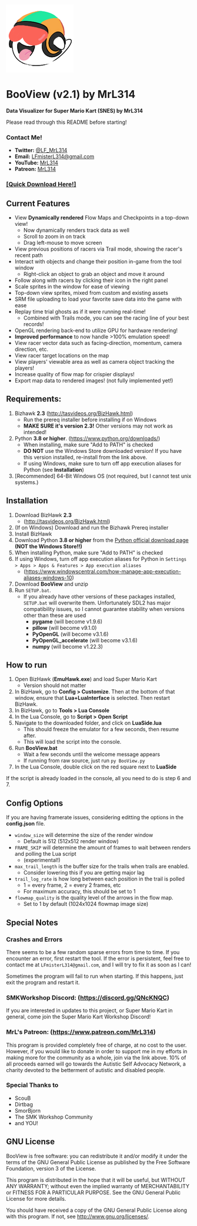 
![BooView Logo](https://github.com/MrL314/BooView/blob/main/assets/icon.png)

# BooView (v2.1) by MrL314
**Data Visualizer for Super Mario Kart (SNES) by MrL314**

Please read through this README before starting!


### Contact Me!
- **Twitter:** [@LF_MrL314](https://twitter.com/LF_MrL314)
- **Email:** LFmisterL314@gmail.com
- **YouTube:** [MrL314](https://youtube.com/user/misterL314)
- **Patreon:** [MrL314](https://www.patreon.com/MrL314)

### [[Quick Download Here!]](https://github.com/MrL314/BooView/archive/main.zip)


## Current Features
- View **Dynamically rendered** Flow Maps and Checkpoints in a top-down view!
  - Now dynamically renders track data as well
  - Scroll to zoom in on track
  - Drag left-mouse to move screen
- View previous positions of racers via Trail mode, showing the racer's recent path
- Interact with objects and change their position in-game from the tool window
  - Right-click an object to grab an object and move it around
- Follow along with racers by clicking their icon in the right panel
- Scale sprites in the window for ease of viewing
- Top-down view sprites, mixed from custom and existing assets
- SRM file uploading to load your favorite save data into the game with ease
- Replay time trial ghosts as if it were running real-time! 
  - Combined with Trails mode, you can see the racing line of your best records!
- OpenGL rendering back-end to utilize GPU for hardware rendering!
- **Improved performance** to now handle >100% emulation speed!
- View racer vector data such as facing-direction, momentum, camera direction, etc.
- View racer target locations on the map
- View players' viewable area as well as camera object tracking the players!
- Increase quality of flow map for crispier displays!
- Export map data to rendered images! (not fully implemented yet!)


## Requirements: 

1. Bizhawk **2.3** (http://tasvideos.org/BizHawk.html)
   - Run the prereq installer before installing if on Windows
   - **MAKE SURE it's version 2.3!** Other versions may not work as intended!
2. Python **3.8 or higher**. (https://www.python.org/downloads/)
   - When installing, make sure "Add to PATH" is checked
   - **DO NOT** use the Windows Store downloaded version! If you have this version installed, re-install from the link above.
   - If using Windows, make sure to turn off app execution aliases for Python (see **Installation**)
3. [Recommended] 64-Bit Windows OS (not required, but I cannot test unix systems.)



## Installation

1. Download BizHawk **2.3**
   - (http://tasvideos.org/BizHawk.html)
2. (If on Windows) Download and run the Bizhawk Prereq installer
3. Install BizHawk
4. Download Python **3.8 or higher** from the [Python official download page](https://www.python.org/downloads/) **(NOT the Windows Store!!)**
5. When installing Python, make sure "Add to PATH" is checked
6. If using Windows, turn off app execution aliases for Python in `Settings > Apps > Apps & Features > App execution aliases` 
   - (https://www.windowscentral.com/how-manage-app-execution-aliases-windows-10)
7. Download **BooView** and unzip
8. Run `SETUP.bat`.
   - If you already have other versions of these packages installed, `SETUP.bat` will overwrite them. Unfortunately SDL2 has major compatibility issues, so I cannot guarantee stability when versions other than these are used
      - **pygame** (will become v1.9.6)
      - **pillow** (will become v9.1.0)
      - **PyOpenGL** (will become v3.1.6)
      - **PyOpenGL_accelerate** (will become v3.1.6)
      - **numpy** (will become v1.22.3)



## How to run

1. Open BizHawk (**EmuHawk.exe**) and load Super Mario Kart
   - Version should not matter
2. In BizHawk, go to **Config > Customize**. Then at the bottom of that window, ensure that **Lua+LuaInterface** is selected. Then restart BizHawk.
3. In BizHawk, go to **Tools > Lua Console**
4. In the Lua Console, go to **Script > Open Script**
5. Navigate to the downloaded folder, and click on **LuaSide.lua**
   - This should freeze the emulator for a few seconds, then resume after.
   - This will load the script into the console.
6. Run **BooView.bat**
   - Wait a few seconds until the welcome message appears
   - If running from raw source, just run `py BooView.py`
7. In the Lua Console, double click on the red square next to **LuaSide**

If the script is already loaded in the console, all you need to do is step 6 and 7.



## Config Options

If you are having framerate issues, considering editting the options in the **config.json** file. 
- `window_size` will determine the size of the render window
  - Default is 512 (512x512 render window)
- `FRAME_SKIP` will determine the amount of frames to wait between renders and polling the Lua script
  - (experimental!)
- `max_trail_length` is the buffer size for the trails when trails are enabled.
  - Consider lowering this if you are getting major lag
- `trail_log_rate` is how long between each position in the trail is polled 
  - 1 = every frame, 2 = every 2 frames, etc
  - For maximum accuracy, this should be set to 1
- `flowmap_quality` is the quality level of the arrows in the flow map.
    - Set to 1 by default (1024x1024 flowmap image size)




## Special Notes
### Crashes and Errors
There seems to be a few random sparse errors from time to time. If you encounter an error, first restart the tool. If the error is persistent, feel free to contact me at `LFmisterL314@gmail.com`, and I will try to fix it as soon as I can!

Sometimes the program will fail to run when starting. If this happens, just exit the program and restart it. 


### SMKWorkshop Discord: (https://discord.gg/QNcKNQC)
If you are interested in updates to this project, or Super Mario Kart in general, come join the 
Super Mario Kart Workshop Discord!


### MrL's Patreon: (https://www.patreon.com/MrL314)
This program is provided completely free of charge, at no cost to the user. However, if you would 
like to donate in order to support me in my efforts in making more for the community as a whole, 
join via the link above. 10% of all proceeds earned will go towards the Autistic Self Advocacy 
Network, a charity devoted to the betterment of autistic and disabled people.




### Special Thanks to
- ScouB
- Dirtbag
- SmorBjorn
- The SMK Workshop Community
- and YOU!


## GNU License
BooView is free software: you can redistribute it and/or modify
it under the terms of the GNU General Public License as published by
the Free Software Foundation, version 3 of the License.

This program is distributed in the hope that it will be useful,
but WITHOUT ANY WARRANTY; without even the implied warranty of
MERCHANTABILITY or FITNESS FOR A PARTICULAR PURPOSE.  See the
GNU General Public License for more details.

You should have received a copy of the GNU General Public License
along with this program.  If not, see <http://www.gnu.org/licenses/>.
